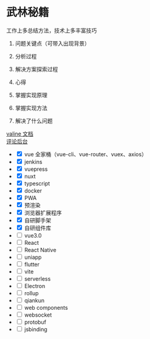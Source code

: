 # 武林秘籍

工作上多总结方法，技术上多丰富技巧

1. 问题关键点（可带入出现背景）

2. 分析过程
3. 解决方案探索过程
4. 心得
5. 掌握实现原理
6. 掌握实现方法
7. 解决了什么问题

<a href="https://valine.js.org/quickstart.html" target="_blank">valine 文档</a>  
<a href="https://leancloud.cn/dashboard/applist.html#/apps" target="_blank">评论后台</a>

-   <input type="checkbox" checked> vue 全家桶（vue-cli、vue-router、vuex、axios）
-   <input type="checkbox" checked> jenkins
-   <input type="checkbox" checked> vuepress
-   <input type="checkbox" checked> nuxt
-   <input type="checkbox" checked> typescript
-   <input type="checkbox" checked> docker
-   <input type="checkbox" checked> PWA
-   <input type="checkbox" checked> 预渲染
-   <input type="checkbox" checked> 浏览器扩展程序
-   <input type="checkbox" checked> 自研脚手架
-   <input type="checkbox" checked> 自研组件库
-   <input type="checkbox"> vue3.0
-   <input type="checkbox"> React
-   <input type="checkbox"> React Native
-   <input type="checkbox"> uniapp
-   <input type="checkbox"> flutter
-   <input type="checkbox"> vite
-   <input type="checkbox"> serverless
-   <input type="checkbox"> Electron
-   <input type="checkbox"> rollup
-   <input type="checkbox"> qiankun
-   <input type="checkbox"> web components
-   <input type="checkbox"> websocket
-   <input type="checkbox"> protobuf
-   <input type="checkbox"> jsbinding
